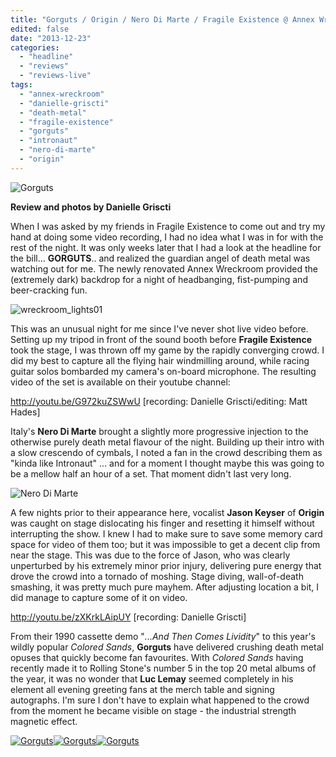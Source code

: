 ```yaml
---
title: "Gorguts / Origin / Nero Di Marte / Fragile Existence @ Annex Wreckroom, Toronto ON, December 17, 2013"
edited: false
date: "2013-12-23"
categories:
  - "headline"
  - "reviews"
  - "reviews-live"
tags:
  - "annex-wreckroom"
  - "danielle-griscti"
  - "death-metal"
  - "fragile-existence"
  - "gorguts"
  - "intronaut"
  - "nero-di-marte"
  - "origin"
---
```


![Gorguts](http://www.hellbound.ca/wp-content/uploads/2013/12/gorguts01-590x309.jpg)

**Review and photos by Danielle Griscti**

When I was asked by my friends in Fragile Existence to come out and try my hand at doing some video recording, I had no idea what I was in for with the rest of the night. It was only weeks later that I had a look at the headline for the bill... **GORGUTS**.. and realized the guardian angel of death metal was watching out for me. The newly renovated Annex Wreckroom provided the (extremely dark) backdrop for a night of headbanging, fist-pumping and beer-cracking fun.

![wreckroom_lights01](http://www.hellbound.ca/wp-content/uploads/2013/12/wreckroom_lights01-590x393.jpg)

This was an unusual night for me since I've never shot live video before. Setting up my tripod in front of the sound booth before **Fragile Existence** took the stage, I was thrown off my game by the rapidly converging crowd. I did my best to capture all the flying hair windmilling around, while racing guitar solos bombarded my camera's on-board microphone. The resulting video of the set is available on their youtube channel:

http://youtu.be/G972kuZSWwU \[recording: Danielle Griscti/editing: Matt Hades\]

Italy's **Nero Di Marte** brought a slightly more progressive injection to the otherwise purely death metal flavour of the night. Building up their intro with a slow crescendo of cymbals, I noted a fan in the crowd describing them as "kinda like Intronaut" ... and for a moment I thought maybe this was going to be a mellow half an hour of a set. That moment didn't last very long.

![Nero Di Marte](http://www.hellbound.ca/wp-content/uploads/2013/12/nerodimarte04-590x393.jpg)

A few nights prior to their appearance here, vocalist **Jason Keyser** of **Origin** was caught on stage dislocating his finger and resetting it himself without interrupting the show. I knew I had to make sure to save some memory card space for video of them too; but it was impossible to get a decent clip from near the stage. This was due to the force of Jason, who was clearly unperturbed by his extremely minor prior injury, delivering pure energy that drove the crowd into a tornado of moshing. Stage diving, wall-of-death smashing, it was pretty much pure mayhem. After adjusting location a bit, I did manage to capture some of it on video.

http://youtu.be/zXKrkLAipUY \[recording: Danielle Griscti\]

From their 1990 cassette demo "_...And Then Comes Lividity_" to this year's wildly popular _Colored Sands_, **Gorguts** have delivered crushing death metal opuses that quickly become fan favourites. With _Colored Sands_ having recently made it to Rolling Stone's number 5 in the top 20 metal albums of the year, it was no wonder that **Luc Lemay** seemed completely in his element all evening greeting fans at the merch table and signing autographs. I'm sure I don't have to explain what happened to the crowd from the moment he became visible on stage - the industrial strength magnetic effect.

[![Gorguts](http://www.hellbound.ca/wp-content/uploads/2013/12/gorguts02-182x182.jpg)](http://www.hellbound.ca/wp-content/uploads/2013/12/gorguts02.jpg)[![Gorguts](http://www.hellbound.ca/wp-content/uploads/2013/12/gorguts05-182x182.jpg)](http://www.hellbound.ca/wp-content/uploads/2013/12/gorguts05.jpg)[![Gorguts](http://www.hellbound.ca/wp-content/uploads/2013/12/gorguts04-182x182.jpg)](http://www.hellbound.ca/wp-content/uploads/2013/12/gorguts04.jpg)
